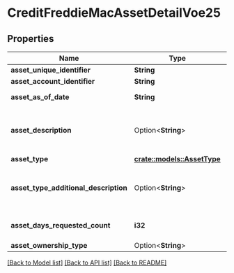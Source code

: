 # CreditFreddieMacAssetDetailVoe25

## Properties

Name | Type | Description | Notes
------------ | ------------- | ------------- | -------------
**asset_unique_identifier** | **String** | A vendor created unique Identifier. | 
**asset_account_identifier** | **String** | A unique alphanumeric string identifying an asset. | 
**asset_as_of_date** | **String** | Account Report As of Date / Create Date. Format YYYY-MM-DD | 
**asset_description** | Option<**String**> | A text description that further defines the Asset. This could be used to describe the shares associated with the stocks, bonds or mutual funds, retirement funds or business owned that the borrower has disclosed (named) as an asset. | 
**asset_type** | [**crate::models::AssetType**](AssetType.md) |  | 
**asset_type_additional_description** | Option<**String**> | Additional Asset Decription some examples are Investment Tax-Deferred , Loan, 401K, 403B, Checking, Money Market, Credit Card,ROTH,529,Biller,ROLLOVER,CD,Savings,Investment Taxable, IRA, Mortgage, Line Of Credit. | 
**asset_days_requested_count** | **i32** | The Number of days requested made to the Financial Institution. Example When looking for 3 months of data from the FI, pass in 90 days. | 
**asset_ownership_type** | Option<**String**> | Ownership type of the asset account. | 

[[Back to Model list]](../README.md#documentation-for-models) [[Back to API list]](../README.md#documentation-for-api-endpoints) [[Back to README]](../README.md)


